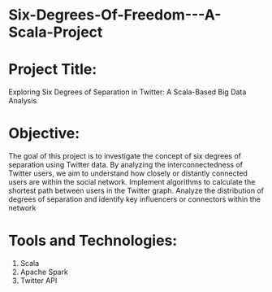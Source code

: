 # Six-Degrees-Of-Freedom---A-Scala-Project

# Project Title: 
Exploring Six Degrees of Separation in Twitter: A Scala-Based Big Data Analysis

# Objective:
The goal of this project is to investigate the concept of six degrees of separation using Twitter data. By analyzing the interconnectedness of Twitter users, we aim to understand how closely or distantly connected users are within the social network. 
Implement algorithms to calculate the shortest path between users in the Twitter graph.
Analyze the distribution of degrees of separation and identify key influencers or connectors within the network

# Tools and Technologies:
1) Scala
2) Apache Spark
3) Twitter API
